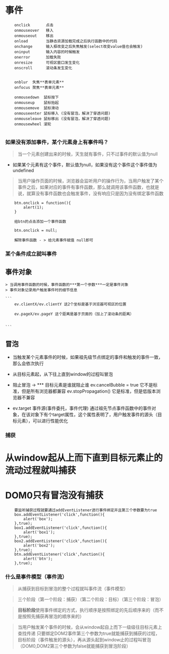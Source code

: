 # 事件

```
    onclick       点击
    onmouseover   移入
    onmouseout    移出
    onload        当静态资源加载完成之后执行函数中的代码
    onchange      输入框改变之后失焦触发(select改变value值也会触发)
    oninput       输入内容的时候触发
    onerror       加载失败
    onresize      可视区窗口发生变化
    onscroll      滚动条发生变化


    onblur  失焦**表单元素**
    onfocus 聚焦**表单元素**

    onmousedown  鼠标按下
    onmouseup    鼠标抬起
    onmousemove  鼠标滑动
    onmouseenter 鼠标移入 (没有冒泡，解决了穿透问题)
    onmouseleave 鼠标移出 (没有冒泡，解决了穿透问题)
    onmousewheel 滚轮


```

### 如果没有添加事件，某个元素身上有事件吗？

> 当一个元素创建出来的时候，天生就有事件，只不过事件的默认值为null

+ 如果某个元素有这个事件，默认值为null，如果没有这个事件这个事件值为undefined

> 当用户操作页面的时候，浏览器会监听用户的操作行为，当用户触发了某个事件之后，如果对应的事件有事件函数，那么就调用该事件函数，也就是说，就算没有事件函数也会触发事件，没有响应只是因为没有绑定事件函数

```
    btn.onclick = function(){
        alert(1);
    }

    给btn的点击添加一个事件函数

    btn.onclick = null;

    解除事件函数 - > 给元素事件赋值 null即可
```

### 某个条件成立就叫事件


## 事件对象
    
    > 当调用事件函数的时候，事件函数的***第一个参数***一定是事件对象
    > 事件对象记录用户触发事件时的细节信息

    ```
        ev.clientX/ev.clientY 这2个坐标是基于浏览器可视区的位置

        ev.pageX/ev.pageY 这个距离是基于页面的（加上了滚动条的距离）


    ```

## 冒泡

+ 当触发某个元素事件的时候，如果祖先级节点绑定的事件和触发的事件一致，那么会依次执行

+ 从目标元素起，从下往上直到window的过程叫冒泡

- 阻止冒泡 -> *** 目标元素是谁就阻止谁
    ev.cancelBubble = true  它不是标准，但是所有浏览器都兼容
    ev.stopPropagation()   它是标准，但是低版本浏览器不兼容

- ev.target  事件源(事件委托，事件代理)  通过祖先节点事件函数中的事件对象，在该对象下有个target属性，这个属性表明了，用户触发事件的源头（目标元素），可以进行性能优化


### 捕获

# 从window起从上而下直到目标元素止的流动过程就叫捕获

# DOM0只有冒泡没有捕获

```
    要监听捕获过程就要通过addEventListener进行事件绑定并且第三个参数要为true
    box.addEventListener('click',function(){
        alert('box');
    },true);
    box1.addEventListener('click',function(){
        alert('box1');
    },true);
    box2.addEventListener('click',function(){
        alert('box2');
    },true);
    btn.addEventListener('click',function(){
        alert('btn');
    },true);

```

### 什么是事件模型（事件流）

> 从捕获到目标到冒泡的整个过程就叫事件流（事件模型）

> 三个阶段（第一个阶段：捕获）（第二个阶段：目标）（第三个阶段：冒泡）


> **目标阶段**使用事件绑定的方式，执行顺序是按照绑定的先后顺序来的（而不是按照先捕获再冒泡的顺序来的）

> 当用户触发某个事件的时候，会从window起自上而下一级级往目标元素上查找传递
只要绑定DOM2事件第三个参数为true就能捕获到捕获的过程，目标阶段（事件触发的源头），再从源头起到window止的过程叫冒泡（DOM0,DOM2第三个参数为false就能捕获到冒泡阶段）